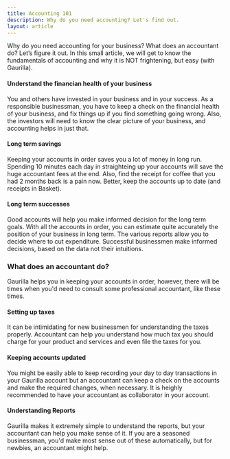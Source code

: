 ```yaml
---
title: Accounting 101
description: Why do you need accounting? Let's find out.
layout: article
---
```

Why do you need accounting for your business? What does an accountant do? Let’s figure it out. In this small article, we will get to know the fundamentals of accounting and why it is NOT frightening, but easy (with Gaurilla).

#### Understand the financian health of your business

You and others have invested in your business and in your success. As a responsible businessman, you have to keep a check on the financial health of your business, and fix things up if you find something going wrong. Also, the investors will need to know the clear picture of your business, and accounting helps in just that.

#### Long term savings

Keeping your accounts in order saves you a lot of money in long run. Spending 10 minutes each day in straighteing up your accounts will save the huge accountant fees at the end. Also, find the receipt for coffee that you had 2 months back is a pain now. Better, keep the accounts up to date (and receipts in Basket).

#### Long term successes

Good accounts will help you make informed decision for the long term goals. With all the accounts in order, you can estimate quite accurately the position of your business in long term. The various reports allow you to decide where to cut expenditure. Successful businessmen make informed decisions, based on the data not their intuitions.

### What does an accountant do?

Gaurilla helps you in keeping your accounts in order, however, there will be times when you'd need to consult some professional accountant, like these times.

#### Setting up taxes

It can be intimidating for new businessmen for understanding the taxes properly. Accountant can help you understand how much tax you should charge for your product and services and even file the taxes for you.

#### Keeping accounts updated

You might be easily able to keep recording your day to day transactions in your Gaurilla account but an accountant can keep a check on the accounts and make the required changes, when necessary. It is heighly recommended to have your accountant as collaborator in your account.

#### Understanding Reports

Gaurilla makes it extremely simple to understand the reports, but your accountant can help you make sense of it. If you are a seasoned businessman, you'd make most sense out of these automatically, but for newbies, an accountant might help.

